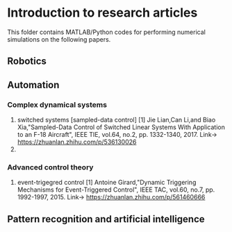 # Introduction to research articles

This folder contains MATLAB/Python codes for performing numerical simulations on the following papers. 

## Robotics

## Automation
### Complex dynamical systems
1. switched systems
[sampled-data control]
[1] Jie Lian,Can Li,and Biao Xia,"Sampled-Data Control of Switched Linear Systems With Application to an F-18 Aircraft", IEEE TIE, vol.64, no.2, pp. 1332-1340, 2017.
Link-> https://zhuanlan.zhihu.com/p/536130026
2. 


### Advanced control theory
1. event-trigegred control
[1] Antoine Girard,"Dynamic Triggering Mechanisms for Event-Triggered Control", IEEE TAC, vol.60, no.7, pp. 1992-1997, 2015.
Link-> https://zhuanlan.zhihu.com/p/561460666

## Pattern recognition and artificial intelligence

